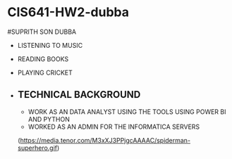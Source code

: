 # CIS641-HW2-dubba

#SUPRITH SON DUBBA
- LISTENING TO MUSIC
- READING BOOKS
- PLAYING CRICKET
- ## TECHNICAL BACKGROUND
  - WORK AS AN DATA ANALYST USING THE TOOLS USING POWER BI AND PYTHON
  - WORKED AS AN ADMIN FOR THE INFORMATICA SERVERS

  (https://media.tenor.com/M3xXJ3PPjgcAAAAC/spiderman-superhero.gif)
